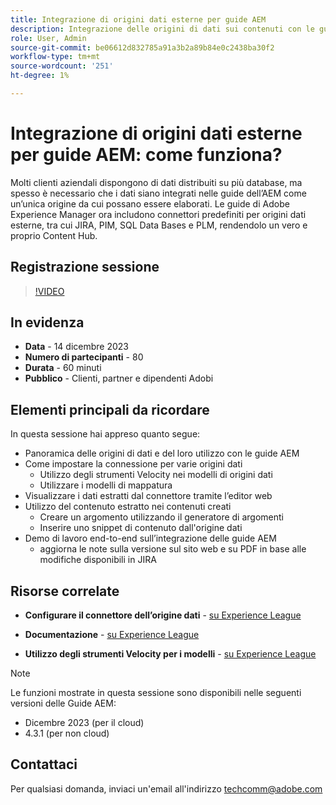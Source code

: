 ```yaml
---
title: Integrazione di origini dati esterne per guide AEM
description: Integrazione delle origini di dati sui contenuti con le guide AEM .
role: User, Admin
source-git-commit: be06612d832785a91a3b2a89b84e0c2438ba30f2
workflow-type: tm+mt
source-wordcount: '251'
ht-degree: 1%

---
```


# Integrazione di origini dati esterne per guide AEM: come funziona?

Molti clienti aziendali dispongono di dati distribuiti su più database, ma spesso è necessario che i dati siano integrati nelle guide dell’AEM come un’unica origine da cui possano essere elaborati.
Le guide di Adobe Experience Manager ora includono connettori predefiniti per origini dati esterne, tra cui JIRA, PIM, SQL Data Bases e PLM, rendendolo un vero e proprio Content Hub.


## Registrazione sessione

>[!VIDEO](https://video.tv.adobe.com/v/3426542/datasources-aem-guides)

## In evidenza

- **Data** - 14 dicembre 2023
- **Numero di partecipanti** - 80
- **Durata** - 60 minuti
- **Pubblico** - Clienti, partner e dipendenti Adobi

## Elementi principali da ricordare

In questa sessione hai appreso quanto segue:
- Panoramica delle origini di dati e del loro utilizzo con le guide AEM
- Come impostare la connessione per varie origini dati
   - Utilizzo degli strumenti Velocity nei modelli di origini dati
   - Utilizzare i modelli di mappatura
- Visualizzare i dati estratti dal connettore tramite l’editor web
- Utilizzo del contenuto estratto nei contenuti creati
   - Creare un argomento utilizzando il generatore di argomenti
   - Inserire uno snippet di contenuto dall&#39;origine dati
- Demo di lavoro end-to-end sull’integrazione delle guide AEM
   - aggiorna le note sulla versione sul sito web e su PDF in base alle modifiche disponibili in JIRA


## Risorse correlate

- **Configurare il connettore dell’origine dati** - [su Experience League](https://experienceleague.adobe.com/docs/experience-manager-guides/using/install-guide/cs-ig/web-editor-configs-cs/conf-data-source-connector-tools.html?lang=en)

- **Documentazione** - [su Experience League](https://experienceleague.adobe.com/docs/experience-manager-guides/using/user-guide/author-content/create-preview-topics/author-content-aem-guides/work-with-web-editor/web-editor-content-snippet.html)

- **Utilizzo degli strumenti Velocity per i modelli** - [su Experience League](https://experienceleague.adobe.com/docs/experience-manager-guides/using/user-guide/author-content/create-preview-topics/author-content-aem-guides/work-with-web-editor/web-editor-content-snippet.html?lang=en#use-velocity-tools)



>[!NOTE]
>
> Le funzioni mostrate in questa sessione sono disponibili nelle seguenti versioni delle Guide AEM:
> - Dicembre 2023 (per il cloud)
> - 4.3.1 (per non cloud)



## Contattaci

Per qualsiasi domanda, inviaci un&#39;email all&#39;indirizzo <techcomm@adobe.com>
